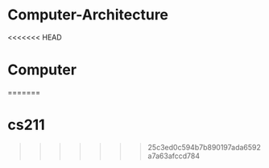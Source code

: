 # Computer-Architecture
<<<<<<< HEAD
# Computer
=======
# cs211
>>>>>>> 25c3ed0c594b7b890197ada6592a7a63afccd784
